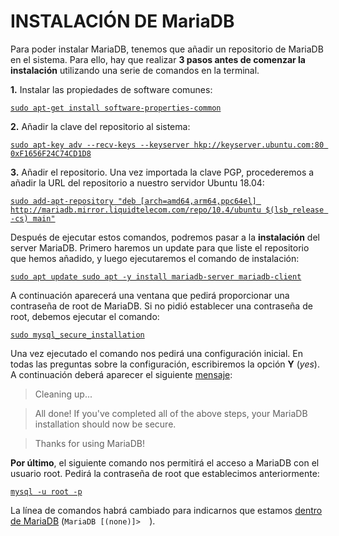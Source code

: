 # INSTALACIÓN DE MariaDB

Para poder instalar MariaDB, tenemos que añadir un repositorio de MariaDB en el sistema. Para ello, hay que realizar **3 pasos antes de comenzar la instalación** utilizando una serie de comandos en la terminal.

**1.** Instalar las propiedades de software comunes: 

[
`sudo apt-get install software-properties-common` ](/mariaDB1.PNG)

**2.** Añadir la clave del repositorio al sistema:

[`sudo apt-key adv --recv-keys --keyserver hkp://keyserver.ubuntu.com:80 0xF1656F24C74CD1D8`](/mariaDB3.PNG)

**3.** Añadir el repositorio. Una vez importada la clave PGP, procederemos a añadir la URL del repositorio a nuestro servidor Ubuntu 18.04:

[`sudo add-apt-repository "deb [arch=amd64,arm64,ppc64el] http://mariadb.mirror.liquidtelecom.com/repo/10.4/ubuntu $(lsb_release -cs) main"`](/mariaDB3.PNG)

Después de ejecutar estos comandos, podremos pasar a la **instalación** del server MariaDB. Primero haremos un update para que liste el repositorio que hemos añadido, y luego ejecutaremos el comando de instalación:

[
`sudo apt update
sudo apt -y install mariadb-server mariadb-client`](/mariaDB5.PNG)

A continuación aparecerá una ventana que pedirá proporcionar una contraseña de root de MariaDB. Si no pidió establecer una contraseña de root, debemos ejecutar el comando:

[`sudo mysql_secure_installation`](/mariaDB6.PNG)

Una vez ejecutado el comando nos pedirá una configuración inicial. En todas las preguntas sobre la configuración, escribiremos la opción **Y** (*yes*). A continuación deberá aparecer el siguiente [mensaje](/mariaDB9.PNG):

>Cleaning up...

> All done!  If you've completed all of the above steps, your MariaDB
installation should now be secure.

>Thanks for using MariaDB!

**Por último**, el siguiente comando nos permitirá el acceso a MariaDB con el usuario root. Pedirá la contraseña de root que establecimos anteriormente: 

[`mysql -u root -p`](/mariaDB9.PNG)

La línea de comandos habrá cambiado para indicarnos que estamos [dentro de MariaDB](/mariaDB10.PNG) (`MariaDB [(none)]>  `).
